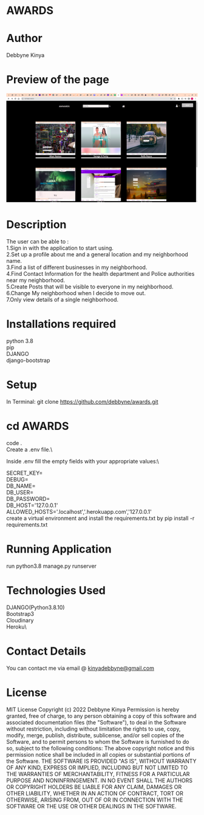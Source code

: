 # AWARDS

# Author
Debbyne Kinya

# Preview of the page
![Landing page photo](https://github.com/debbyne/awards/blob/master/media/images/Screenshot%20from%202022-04-12%2014-19-45.png)
# Description
The user can be able to :\
1.Sign in with the application to start using.\
2.Set up a profile about me and a general location and my neighborhood name.\
3.Find a list of different businesses in my neighborhood.\
4.Find Contact Information for the health department and Police authorities near my neighborhood.\
5.Create Posts that will be visible to everyone in my neighborhood.\
6.Change My neighborhood when I decide to move out.\
7.Only view details of a single neighborhood.
# Installations required
python 3.8\
pip\
DJANGO\
django-bootstrap

# Setup
In Terminal:
git clone  https://github.com/debbyne/awards.git

  # cd AWARDS
 code .\
Create a .env file.\

Inside .env  fill the empty fields with your appropriate values:\

SECRET_KEY=\
DEBUG=\
DB_NAME=\
DB_USER=\
DB_PASSWORD=\
DB_HOST='127.0.0.1'\
ALLOWED_HOSTS='.localhost','.herokuapp.com','127.0.0.1'\
create a virtual environment and install the requirements.txt by pip install -r requirements.txt
# Running Application

run python3.8 manage.py runserver
# Technologies Used
DJANGO(Python3.8.10)\
Bootstrap3\
Cloudinary\
Heroku\

# Contact Details
You can contact me via email @ kinyadebbyne@gmail.com

# License
MIT License Copyright (c) 2022 Debbyne Kinya Permission is hereby granted, free of charge, to any person obtaining a copy of this software and associated documentation files (the "Software"), to deal in the Software without restriction, including without limitation the rights to use, copy, modify, merge, publish, distribute, sublicense, and/or sell copies of the Software, and to permit persons to whom the Software is furnished to do so, subject to the following conditions: The above copyright notice and this permission notice shall be included in all copies or substantial portions of the Software. THE SOFTWARE IS PROVIDED "AS IS", WITHOUT WARRANTY OF ANY KIND, EXPRESS OR IMPLIED, INCLUDING BUT NOT LIMITED TO THE WARRANTIES OF MERCHANTABILITY, FITNESS FOR A PARTICULAR PURPOSE AND NONINFRINGEMENT. IN NO EVENT SHALL THE AUTHORS OR COPYRIGHT HOLDERS BE LIABLE FOR ANY CLAIM, DAMAGES OR OTHER LIABILITY, WHETHER IN AN ACTION OF CONTRACT, TORT OR OTHERWISE, ARISING FROM, OUT OF OR IN CONNECTION WITH THE SOFTWARE OR THE USE OR OTHER DEALINGS IN THE SOFTWARE.